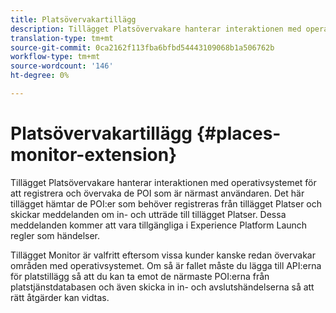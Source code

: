 ```yaml
---
title: Platsövervakartillägg
description: Tillägget Platsövervakare hanterar interaktionen med operativsystemet för att registrera och övervaka de POI som är närmast användaren.
translation-type: tm+mt
source-git-commit: 0ca2162f113fba6bfbd54443109068b1a506762b
workflow-type: tm+mt
source-wordcount: '146'
ht-degree: 0%

---
```



# Platsövervakartillägg {#places-monitor-extension}

Tillägget Platsövervakare hanterar interaktionen med operativsystemet för att registrera och övervaka de POI som är närmast användaren. Det här tillägget hämtar de POI:er som behöver registreras från tillägget Platser och skickar meddelanden om in- och utträde till tillägget Platser. Dessa meddelanden kommer att vara tillgängliga i Experience Platform Launch regler som händelser.

Tillägget Monitor är valfritt eftersom vissa kunder kanske redan övervakar områden med operativsystemet. Om så är fallet måste du lägga till API:erna för platstillägg så att du kan ta emot de närmaste POI:erna från platstjänstdatabasen och även skicka in in- och avslutshändelserna så att rätt åtgärder kan vidtas.

